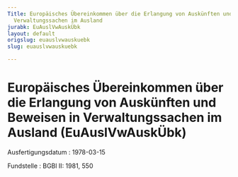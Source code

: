 ```yaml
---
Title: Europäisches Übereinkommen über die Erlangung von Auskünften und Beweisen in
  Verwaltungssachen im Ausland
jurabk: EuAuslVwAuskÜbk
layout: default
origslug: euauslvwauskuebk
slug: euauslvwauskuebk

---
```


# Europäisches Übereinkommen über die Erlangung von Auskünften und Beweisen in Verwaltungssachen im Ausland (EuAuslVwAuskÜbk)

Ausfertigungsdatum
:   1978-03-15

Fundstelle
:   BGBl II: 1981, 550

